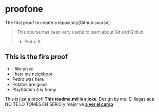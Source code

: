 # proofone
The first proof to create a repository[Github course]
> This course has been very useful to learn about Git and Github
> - Pedro S.

## This is the firs proof
* I like pizza
* I hate my neighboor 
* Pedro was here
* Potatos are good
* PlayStation 4 is funny

This is just a proof: **This readme.md is a joke**.  Design by me. Si llegas acá NO TE LO TOMES EN SERIO y mejor ve [**a ver el curso**](https://platzi.com/cursos/git-github/ "a ver el curso").
